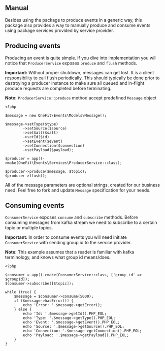 ## Manual
Besides using the package to produce events in a generic way, this package also provides a way to manually produce and consume events using package services provided by service provider.

## Producing events
Producing an event is quite simple. If you dive into implementation you will notice that `ProducerService` exposes `produce` and `flush` methods.

**Important:** Without proper shutdown, messages can get lost. It is a client responsibility to call flush periodically. This should typically be done prior to destroying a producer instance to make sure all queued and in-flight produce requests are completed before terminating.

**Note:** `ProducerService::produce` method accept predefined `Message` object

```
<?php

$message = new OneFit\Events\Models\Message();

$message->setType($type)
        ->setSource($source)
        ->setSalt($salt)
        ->setId($id)
        ->setEvent($event)
        ->setConnection($connection)
        ->setPayload($payload);

$producer = app()->make(OneFit\Events\Services\ProducerService::class);

$producer->produce($message, $topic);
$producer->flush();
```

All of the message parameters are optional strings, created for our business need. Feel free to fork and update `Message` specification for your needs.

## Consuming events 
`ConsumerService` exposes `consume` and `subscribe` methods. Before consuming messages from kafka stream we need to subscribe to a certain topic or multiple topics.
 
**Important:** In order to consume events you will need initiate `ConsumerService` with sending group id to the service provider.

**Note:** This example assumes that a reader is familiar with kafka terminology, and knows what group id means/does.

```
<?php

$consumer = app()->make(ConsumerService::class, ['group_id' => $groupId]);
$consumer->subscribe([$topic]);

while (true) {
    $message = $consumer->consume(5000);
    if ($message->hasError()) {
        echo 'Error: '.$message->getError();
    } else {
        echo 'Id: '.$message->getId().PHP_EOL;
        echo 'Type: '.$message->getType().PHP_EOL;
        echo 'Event: '.$message->getEvent().PHP_EOL;
        echo 'Source: '.$message->getSource().PHP_EOL;
        echo 'Connection: '.$message->getConnection().PHP_EOL;
        echo 'Payload: '.$message->getPayload().PHP_EOL;
    }
}
```
